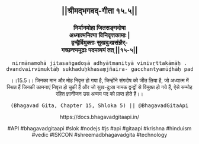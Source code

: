 <center><h2>||श्रीमद्‍भगवद्‍-गीता १५.५||</h2>
<h3>निर्मानमोहा जितसङ्गदोषा<br/>अध्यात्मनित्या विनिवृत्तकामाः |<br/>द्वन्द्वैर्विमुक्ताः सुखदुःखसंज्ञैर्-<br/>गच्छन्त्यमूढाः पदमव्ययं तत् ||१५-५||</h3>
<pre>nirmānamohā jitasaṅgadoṣā adhyātmanityā vinivṛttakāmāḥ .<br/>dvandvairvimuktāḥ sukhaduḥkhasaṃjñaira- gacchantyamūḍhāḥ padamavyayaṃ tat ||15-5||</pre>
<p>।।15.5।। जिनका मान और मोह निवृत्त हो गया है, जिन्होंने संगदोष को जीत लिया है, जो अध्यात्म में स्थित हैं जिनकी कामनाएं निवृत्त हो चुकी हैं और जो सुख-दु:ख नामक द्वन्द्वों से विमुक्त हो गये हैं, ऐसे सम्मोह रहित ज्ञानीजन उस अव्यय पद को प्राप्त होते हैं।।</p>
<pre>(Bhagavad Gita, Chapter 15, Shloka 5) || @BhagavadGitaApi</pre><p>https://docs.bhagavadgitaapi.in/</p><p>#API #bhagavadgitaapi #slok #nodejs #js #api #gitaapi #krishna #hinduism #vedic #ISKCON #shreemadbhagavadgita #technology</p></center>